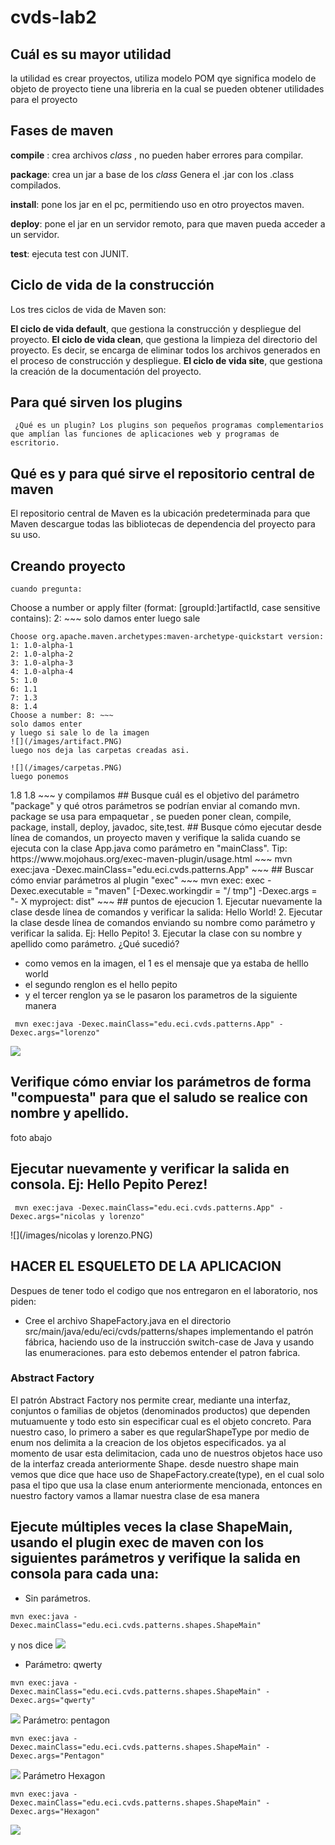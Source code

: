 # cvds-lab2
## Cuál es su mayor utilidad
la utilidad es crear proyectos, utiliza modelo POM qye significa modelo de objeto de proyecto
tiene una libreria en la cual se pueden obtener utilidades para el proyecto


## Fases de maven
__compile__ : crea archivos _class_ , no pueden haber errores para compilar.

__package__: crea un jar a base de los _class_ Genera el .jar con los .class compilados.

__install__: pone los jar en el pc, permitiendo uso en otro proyectos maven.

__deploy__: pone el jar en un servidor remoto, para que maven pueda acceder a un servidor.

__test__: ejecuta test con JUNIT.

## Ciclo de vida de la construcción
 Los tres ciclos de vida de Maven son:

__El ciclo de vida default__, que gestiona la construcción y despliegue del proyecto.
__El ciclo de vida clean__, que gestiona la limpieza del directorio del proyecto. Es decir, se encarga de eliminar todos los archivos generados en el proceso de construcción y despliegue.
__El ciclo de vida site__, que gestiona la creación de la documentación del proyecto.
## Para qué sirven los plugins
`` ¿Qué es un plugin?
Los plugins son pequeños programas complementarios que amplían las funciones de aplicaciones web y programas de escritorio.``

## Qué es y para qué sirve el repositorio central de maven
El repositorio central de Maven es la ubicación predeterminada para que Maven descargue todas las bibliotecas de dependencia del proyecto para su uso. 
## Creando proyecto
~~~ mvn archetype:generate -Dfilter=maven-archetype-quickstart ~~~
cuando pregunta:
~~~ 
Choose a number or apply filter (format: [groupId:]artifactId, case sensitive contains): 2: ~~~
solo damos enter
luego sale
 ~~~
Choose org.apache.maven.archetypes:maven-archetype-quickstart version: 
1: 1.0-alpha-1
2: 1.0-alpha-2
3: 1.0-alpha-3
4: 1.0-alpha-4
5: 1.0
6: 1.1
7: 1.3
8: 1.4
Choose a number: 8: ~~~
solo damos enter
y luego si sale lo de la imagen
![](/images/artifact.PNG)
luego nos deja las carpetas creadas asi.

![](/images/carpetas.PNG)
luego ponemos
 ~~~
 <properties>
        <maven.compiler.target>1.8</maven.compiler.target>
        <maven.compiler.source>1.8</maven.compiler.source>
    </properties>
  ~~~
y compilamos
## Busque cuál es el objetivo del parámetro "package" y qué otros parámetros se podrían enviar al comando mvn.
package se usa para empaquetar , se pueden poner clean, compile, package, install, deploy, javadoc, site,test.
## Busque cómo ejecutar desde línea de comandos, un proyecto maven y verifique la salida cuando se ejecuta con la clase App.java como parámetro en "mainClass". Tip: https://www.mojohaus.org/exec-maven-plugin/usage.html
 ~~~
mvn exec:java -Dexec.mainClass="edu.eci.cvds.patterns.App"
 ~~~
## Buscar cómo enviar parámetros al plugin "exec"
 ~~~
mvn exec: exec -Dexec.executable = "maven" [-Dexec.workingdir = "/ tmp"] -Dexec.args = "- X myproject: dist"
 ~~~
## puntos de ejecucion
1. Ejecutar nuevamente la clase desde línea de comandos y verificar la salida: Hello World!
2. Ejecutar la clase desde línea de comandos enviando su nombre como parámetro y verificar la salida. Ej: Hello Pepito!
3. Ejecutar la clase con su nombre y apellido como parámetro. ¿Qué sucedió?

* como vemos en la imagen, el 1 es el mensaje que ya estaba de helllo world
* el segundo renglon es el hello pepito
* y el tercer renglon ya se le pasaron los parametros de la siguiente manera
 ~~~
  mvn exec:java -Dexec.mainClass="edu.eci.cvds.patterns.App" -Dexec.args="lorenzo"    
 ~~~
 
 ![](/images/lorenzo.PNG)
## Verifique cómo enviar los parámetros de forma "compuesta" para que el saludo se realice con nombre y apellido.
foto abajo
## Ejecutar nuevamente y verificar la salida en consola. Ej: Hello Pepito Perez!

 ~~~
  mvn exec:java -Dexec.mainClass="edu.eci.cvds.patterns.App" -Dexec.args="nicolas y lorenzo"    
 ~~~
![](/images/nicolas y lorenzo.PNG)

## HACER EL ESQUELETO DE LA APLICACION

Despues de tener todo el codigo que nos entregaron en el laboratorio, nos piden:
* Cree el archivo ShapeFactory.java en el directorio src/main/java/edu/eci/cvds/patterns/shapes implementando el patrón fábrica, haciendo uso de la instrucción switch-case de Java y usando las enumeraciones.
para esto debemos entender el patron fabrica.

### Abstract Factory
El patrón Abstract Factory nos permite crear, mediante una interfaz, conjuntos o familias de objetos (denominados productos) que dependen mutuamuente y todo esto sin especificar cual es el objeto concreto.
Para nuestro caso, lo primero a saber es que regularShapeType por medio de enum nos delimita a la creacion de los objetos especificados. ya al momento de usar esta delimitacion, cada uno de nuestros objetos hace uso de la interfaz creada anteriormente Shape.
desde nuestro shape main vemos que dice que hace uso de ShapeFactory.create(type), en el cual solo pasa el tipo que usa la clase enum anteriormente mencionada, entonces en nuestro factory vamos a llamar nuestra clase de esa manera

## Ejecute múltiples veces la clase ShapeMain, usando el plugin exec de maven con los siguientes parámetros y verifique la salida en consola para cada una:

* Sin parámetros.
~~~
mvn exec:java -Dexec.mainClass="edu.eci.cvds.patterns.shapes.ShapeMain"
~~~
y nos dice
![](/images/noparam.PNG)

* Parámetro: qwerty
~~~
mvn exec:java -Dexec.mainClass="edu.eci.cvds.patterns.shapes.ShapeMain" -Dexec.args="qwerty"
~~~

![](/images/qwerty.PNG)
Parámetro: pentagon
~~~
mvn exec:java -Dexec.mainClass="edu.eci.cvds.patterns.shapes.ShapeMain" -Dexec.args="Pentagon"
~~~
![](/images/Pentagon.PNG)
Parámetro Hexagon
~~~
mvn exec:java -Dexec.mainClass="edu.eci.cvds.patterns.shapes.ShapeMain" -Dexec.args="Hexagon"
~~~
![](/images/hexagon.PNG)
